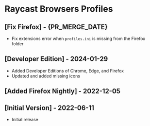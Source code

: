 # Raycast Browsers Profiles

## [Fix Firefox] - {PR_MERGE_DATE}

- Fix extensions error when `profiles.ini` is missing from the Firefox folder 

## [Developer Edition] - 2024-01-29
- Added Developer Editions of Chrome, Edge, and Firefox
- Updated and added missing icons

## [Added Firefox Nightly] - 2022-12-05

## [Initial Version] - 2022-06-11
- Initial release
